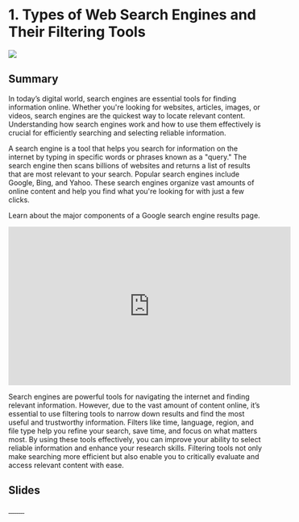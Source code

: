 
# 1. Types of Web Search Engines and Their Filtering Tools

<img src="images/search_engine.png" class="header">

## Summary

In today’s digital world, search engines are essential tools for finding information online. Whether you're looking for websites, articles, images, or videos, search engines are the quickest way to locate relevant content. Understanding how search engines work and how to use them effectively is crucial for efficiently searching and selecting reliable information.

A search engine is a tool that helps you search for information on the internet by typing in specific words or phrases known as a "query." The search engine then scans billions of websites and returns a list of results that are most relevant to your search. Popular search engines include Google, Bing, and Yahoo. These search engines organize vast amounts of online content and help you find what you're looking for with just a few clicks.

Learn about the major components of a Google search engine results page.

<iframe width="560" height="315" src="https://www.youtube.com/embed/86YTKhQDIn0?si=JNAxjwcUGR3uMkhv" title="YouTube video player" frameborder="0" allow="accelerometer; autoplay; clipboard-write; encrypted-media; gyroscope; picture-in-picture; web-share" referrerpolicy="strict-origin-when-cross-origin" allowfullscreen></iframe>

<br/>

Search engines are powerful tools for navigating the internet and finding relevant information. However, due to the vast amount of content online, it’s essential to use filtering tools to narrow down results and find the most useful and trustworthy information. Filters like time, language, region, and file type help you refine your search, save time, and focus on what matters most. By using these tools effectively, you can improve your ability to select reliable information and enhance your research skills. Filtering tools not only make searching more efficient but also enable you to critically evaluate and access relevant content with ease.

## Slides

<div class="glightbox">
  <a href="slides/unit3-1/Diapositiva1.jpeg" class="glightbox">
    <img src="slides/unit3-1/Diapositiva1.jpeg" alt="" />
  </a>
    <a href="slides/unit3-1/Diapositiva2.jpeg" class="glightbox hidden">
    <img src="slides/unit3-1/Diapositiva2.jpeg" alt="" />
  </a>
  </a>
  <a href="slides/unit3-1/Diapositiva3.jpeg" class="glightbox hidden">
    <img src="slides/unit3-1/Diapositiva3.jpeg" alt="" />
  </a>
  <a href="slides/unit3-1/Diapositiva4.jpeg" class="glightbox hidden">
    <img src="slides/unit3-1/Diapositiva4.jpeg" alt="" />
  </a>
  <a href="slides/unit3-1/Diapositiva5.jpeg" class="glightbox hidden">
    <img src="slides/unit3-1/Diapositiva5.jpeg" alt="" />
  </a>
  <a href="slides/unit3-1/Diapositiva6.jpeg" class="glightbox hidden">
    <img src="slides/unit3-1/Diapositiva6.jpeg" alt="" />
  </a>
  <a href="slides/unit3-1/Diapositiva7.jpeg" class="glightbox hidden">
    <img src="slides/unit3-1/Diapositiva7.jpeg" alt="" />
  </a>
  <a href="slides/unit3-1/Diapositiva8.jpeg" class="glightbox hidden">
    <img src="slides/unit3-1/Diapositiva8.jpeg" alt="" />
  </a>
  <a href="slides/unit3-1/Diapositiva9.jpeg" class="glightbox hidden">
    <img src="slides/unit3-1/Diapositiva9.jpeg" alt="" />
  </a>

</div>

<br/>
